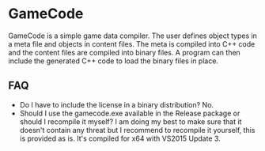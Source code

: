 # GameCode

GameCode is a simple game data compiler. 
The user defines object types in a meta file and objects in content files. The meta is compiled into C++ code and the content files are compiled into binary files. A program can then include the generated C++ code to load the binary files in place.

## FAQ
* Do I have to include the license in a binary distribution?
No.
* Should I use the gamecode.exe available in the Release package or should I recompile it myself?
I am doing my best to make sure that it doesn't contain any threat but I recommend to recompile it yourself, this is provided as is. It's compiled for x64 with VS2015 Update 3.

